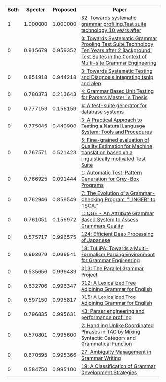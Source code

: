<html><table><tr>
<th>Both</th>
<th>Specter</th>
<th>Proposed</th>
<th>Paper</th>
</tr>
<tr>
<td>1</td>
<td>1.000000</td>
<td>1.000000</td>
<td><a href="https://www.semanticscholar.org/paper/f125b7a0c69dae45b6e3ba85d11ad1b49e125d93">82: Towards systematic grammar profiling.Test suite technology 10 years after</a></td>
</tr>
<tr>
<td>0</td>
<td>0.915679</td>
<td>0.959352</td>
<td><a href="https://www.semanticscholar.org/paper/e4d5329aa7ab48976f7bb6c7332c92dc58251ddc">0: Towards Systematic Grammar Prooling Test Suite Technology Ten Years after 2 Background: Test Suites in the Context of Multi-site Grammar Engineering</a></td>
</tr>
<tr>
<td>0</td>
<td>0.851918</td>
<td>0.944218</td>
<td><a href="https://www.semanticscholar.org/paper/a65a09f3026bf314f129dd751eaa67a6d0b82332">3: Towards Systematic Testing and Diagnosis Integrating tsnlp and alep</a></td>
</tr>
<tr>
<td>0</td>
<td>0.780373</td>
<td>0.213643</td>
<td><a href="https://www.semanticscholar.org/paper/fcd01186edb22abdf49e10ccd54f84b6dd445e2d">4: Grammar Based Unit Testing for Parsers Master ’ s Thesis</a></td>
</tr>
<tr>
<td>0</td>
<td>0.777153</td>
<td>0.156159</td>
<td><a href="https://www.semanticscholar.org/paper/e4c0a5d1ab59d6428bbdf8f18d5c418e7087edb2">4: A test-suite generator for database systems</a></td>
</tr>
<tr>
<td>0</td>
<td>0.775045</td>
<td>0.440900</td>
<td><a href="https://www.semanticscholar.org/paper/663f59c6b3a1c12b06de31b3b185df070fff4ad7">3: A Practical Approach to Testing a Natural Language System: Tools and Procedures</a></td>
</tr>
<tr>
<td>0</td>
<td>0.767571</td>
<td>0.521423</td>
<td><a href="https://www.semanticscholar.org/paper/336684348d8a7624d2700ca0e72947adfe9a47d7">5: Fine-grained evaluation of Quality Estimation for Machine translation based on a linguistically motivated Test Suite</a></td>
</tr>
<tr>
<td>0</td>
<td>0.766925</td>
<td>0.091444</td>
<td><a href="https://www.semanticscholar.org/paper/4261507ea3c81e29fca4b7dc369b163dc3130b76">1: Automatic Test-Pattern Generation for Grey-Box Programs</a></td>
</tr>
<tr>
<td>0</td>
<td>0.762946</td>
<td>0.859549</td>
<td><a href="https://www.semanticscholar.org/paper/2a2f5ad0efd0f0ba386bbbc303b5f7c2c92d1b2f">7: The Evolution of a Grammar-Checking Program: "LINGER" to "ISCA."</a></td>
</tr>
<tr>
<td>0</td>
<td>0.761051</td>
<td>0.156972</td>
<td><a href="https://www.semanticscholar.org/paper/3e08d09b581675cbb7b3a72fcd1e5b11dd3565e5">1: QGE - An Attribute Grammar Based System to Assess Grammars Quality</a></td>
</tr>
<tr>
<td>0</td>
<td>0.575717</td>
<td>0.996575</td>
<td><a href="https://www.semanticscholar.org/paper/572f7d54e3d694aebabcb08ff509275af789fa60">124: Efficient Deep Processing of Japanese</a></td>
</tr>
<tr>
<td>0</td>
<td>0.693979</td>
<td>0.996541</td>
<td><a href="https://www.semanticscholar.org/paper/d49037cb029ccb84049089a8bf5a321a7efca339">18: TuLiPA: Towards a Multi-Formalism Parsing Environment for Grammar Engineering</a></td>
</tr>
<tr>
<td>0</td>
<td>0.535656</td>
<td>0.996439</td>
<td><a href="https://www.semanticscholar.org/paper/d5126a9cf866d6acc1c0adeffff396edc25ba3bb">313: The Parallel Grammar Project</a></td>
</tr>
<tr>
<td>0</td>
<td>0.632706</td>
<td>0.996347</td>
<td><a href="https://www.semanticscholar.org/paper/420d92289aedc1e76d52d8ce168281a073f7479a">312: A Lexicalized Tree Adjoining Grammar for English</a></td>
</tr>
<tr>
<td>0</td>
<td>0.597150</td>
<td>0.995817</td>
<td><a href="https://www.semanticscholar.org/paper/6fff864e0622d6dd84122a02c6bf990f0a390f8c">315: A Lexicalized Tree Adjoining Grammar for English</a></td>
</tr>
<tr>
<td>0</td>
<td>0.796835</td>
<td>0.995631</td>
<td><a href="https://www.semanticscholar.org/paper/0f0d843097dfe00c926673e0f9edd310836efb9b">43: Parser engineering and performance profiling</a></td>
</tr>
<tr>
<td>0</td>
<td>0.570801</td>
<td>0.995600</td>
<td><a href="https://www.semanticscholar.org/paper/31bc48ba26b9355f817cb3d5be3a37c8f1076bb2">2: Handling Unlike Coordinated Phrases in TAG by Mixing Syntactic Category and Grammatical Function</a></td>
</tr>
<tr>
<td>0</td>
<td>0.670595</td>
<td>0.995366</td>
<td><a href="https://www.semanticscholar.org/paper/f303035247965f32e0a216ee6af090022df3ae33">27: Ambiguity Management in Grammar Writing</a></td>
</tr>
<tr>
<td>0</td>
<td>0.584750</td>
<td>0.995100</td>
<td><a href="https://www.semanticscholar.org/paper/153c597ff582c644a792f1fc3715453a3cb9a955">19: A Classification of Grammar Development Strategies</a></td>
</tr>
</table></html>
